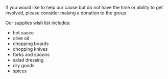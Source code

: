 If you would like to help our cause but do not have the time or ability to get involved, please consider making a donation to the group. 

Our supplies wish list includes:
- hot sauce
- olive oil
- chopping boards
- chopping knives
- forks and spoons
- salad dressing
- dry goods
- spices
